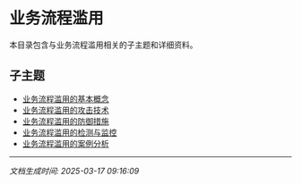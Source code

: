 # 业务流程滥用

本目录包含与业务流程滥用相关的子主题和详细资料。

## 子主题

- [业务流程滥用的基本概念](business-process-abuse/basic-concepts.md)
- [业务流程滥用的攻击技术](business-process-abuse/attack-techniques.md)
- [业务流程滥用的防御措施](business-process-abuse/defense-measures.md)
- [业务流程滥用的检测与监控](business-process-abuse/detection-monitoring.md)
- [业务流程滥用的案例分析](business-process-abuse/case-studies.md)

---

*文档生成时间: 2025-03-17 09:16:09*
